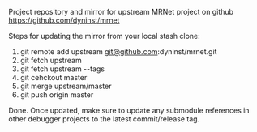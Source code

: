 Project repository and mirror for upstream MRNet project on github
https://github.com/dyninst/mrnet

Steps for updating the mirror from your local stash clone:

1. git remote add upstream git@github.com:dyninst/mrnet.git
2. git fetch upstream
3. git fetch upstream --tags
4. git cehckout master
5. git merge upstream/master
6. git push origin master

Done. Once updated, make sure to update any submodule references in
other debugger projects to the latest commit/release tag.
